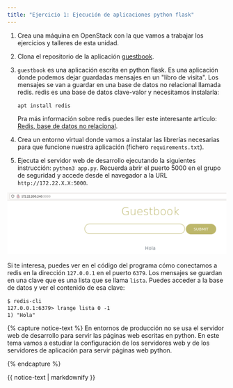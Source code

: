 ```yaml
---
title: "Ejercicio 1: Ejecución de aplicaciones python flask"
---
```


1. Crea una máquina en OpenStack con la que vamos a trabajar los ejercicios y talleres de esta unidad.
2. Clona el repositorio de la aplicación [guestbook](https://github.com/josedom24/guestbook).
3. `guestbook` es una aplicación escrita en python flask. Es una aplicación donde podemos dejar guardadas mensajes en un "libro de visita". Los mensajes se van a guardar en una base de datos no relacional llamada redis. redis es una base de datos clave-valor y necesitamos instalarla:

	```
	apt install redis
	```

	Pra más información sobre redis puedes ller este interesante artículo: [Redis, base de datos no relacional](https://www.josedomingo.org/pledin/2015/02/redis-base-de-datos-no-relacional/).

4. Crea un entorno virtual donde vamos a instalar las librerías necesarias para que funcione nuestra aplicación (fichero `requirements.txt`).
5. Ejecuta el servidor web de desarrollo ejecutando la siguientes instrucción: `python3 app.py`. Recuerda abrir el puerto 5000 en el grupo de seguridad y accede desde el navegador a la URL `http://172.22.X.X:5000`.

![guestbook](img/guestbook.png)

Si te interesa, puedes ver en el código del programa cómo conectamos a redis en la dirección `127.0.0.1` en el puerto `6379`. Los mensajes se guardan en una clave que es una lista que se llama `lista`. Puedes acceder a la base de datos y ver el contenido de esa clave:

```
$ redis-cli 
127.0.0.1:6379> lrange lista 0 -1
1) "Hola"
```

{% capture notice-text %}
En entornos de producción no se usa el servidor web de desarrollo para servir las páginas web escritas en python. En este tema vamos a estudiar la configuración de los servidores web y de los servidores de aplicación para servir páginas web python.

{% endcapture %}<div class="notice--warning">{{ notice-text | markdownify }}</div>





